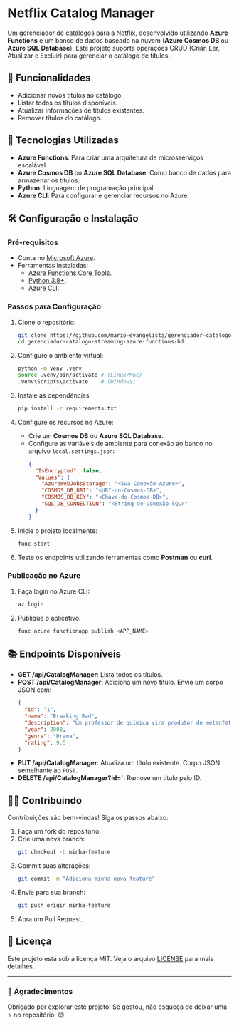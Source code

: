 # Netflix Catalog Manager

Um gerenciador de catálogos para a Netflix, desenvolvido utilizando **Azure Functions** e um banco de dados baseado na nuvem (**Azure Cosmos DB** ou **Azure SQL Database**). Este projeto suporta operações CRUD (Criar, Ler, Atualizar e Excluir) para gerenciar o catálogo de títulos.

## 🎯 Funcionalidades
- Adicionar novos títulos ao catálogo.
- Listar todos os títulos disponíveis.
- Atualizar informações de títulos existentes.
- Remover títulos do catálogo.

## 🚀 Tecnologias Utilizadas
- **Azure Functions**: Para criar uma arquitetura de microsserviços escalável.
- **Azure Cosmos DB** ou **Azure SQL Database**: Como banco de dados para armazenar os títulos.
- **Python**: Linguagem de programação principal.
- **Azure CLI**: Para configurar e gerenciar recursos no Azure.

## 🛠️ Configuração e Instalação

### Pré-requisitos
- Conta no [Microsoft Azure](https://azure.microsoft.com/).
- Ferramentas instaladas:
  - [Azure Functions Core Tools](https://learn.microsoft.com/azure/azure-functions/functions-run-local).
  - [Python 3.8+](https://www.python.org/downloads/).
  - [Azure CLI](https://learn.microsoft.com/cli/azure/install-azure-cli).

### Passos para Configuração

1. Clone o repositório:
   ```bash
   git clone https://github.com/mario-evangelista/gerenciador-catalogo-streaming-azure-functions-bd.git
   cd gerenciador-catalogo-streaming-azure-functions-bd
   ```

2. Configure o ambiente virtual:
   ```bash
   python -m venv .venv
   source .venv/bin/activate # (Linux/Mac)
   .venv\Scripts\activate    # (Windows)
   ```

3. Instale as dependências:
   ```bash
   pip install -r requirements.txt
   ```

4. Configure os recursos no Azure:
   - Crie um **Cosmos DB** ou **Azure SQL Database**.
   - Configure as variáveis de ambiente para conexão ao banco no arquivo `local.settings.json`:
     ```json
     {
       "IsEncrypted": false,
       "Values": {
         "AzureWebJobsStorage": "<Sua-Conexão-Azure>",
         "COSMOS_DB_URI": "<URI-do-Cosmos-DB>",
         "COSMOS_DB_KEY": "<Chave-do-Cosmos-DB>",
         "SQL_DB_CONNECTION": "<String-de-Conexão-SQL>"
       }
     }
     ```

5. Inicie o projeto localmente:
   ```bash
   func start
   ```

6. Teste os endpoints utilizando ferramentas como **Postman** ou **curl**.

### Publicação no Azure
1. Faça login no Azure CLI:
   ```bash
   az login
   ```

2. Publique o aplicativo:
   ```bash
   func azure functionapp publish <APP_NAME>
   ```

## 📚 Endpoints Disponíveis
- **GET /api/CatalogManager**: Lista todos os títulos.
- **POST /api/CatalogManager**: Adiciona um novo título. Envie um corpo JSON com:
  ```json
  {
    "id": "1",
    "name": "Breaking Bad",
    "description": "Um professor de química vira produtor de metanfetamina.",
    "year": 2008,
    "genre": "Drama",
    "rating": 9.5
  }
  ```
- **PUT /api/CatalogManager**: Atualiza um título existente. Corpo JSON semelhante ao `POST`.
- **DELETE /api/CatalogManager?id=<ID>`**: Remove um título pelo ID.

## 🧑‍💻 Contribuindo
Contribuições são bem-vindas! Siga os passos abaixo:
1. Faça um fork do repositório.
2. Crie uma nova branch:
   ```bash
   git checkout -b minha-feature
   ```
3. Commit suas alterações:
   ```bash
   git commit -m "Adiciona minha nova feature"
   ```
4. Envie para sua branch:
   ```bash
   git push origin minha-feature
   ```
5. Abra um Pull Request.

## 📝 Licença
Este projeto está sob a licença MIT. Veja o arquivo [LICENSE](LICENSE) para mais detalhes.

---

### 🌟 Agradecimentos
Obrigado por explorar este projeto! Se gostou, não esqueça de deixar uma ⭐ no repositório. 😊
